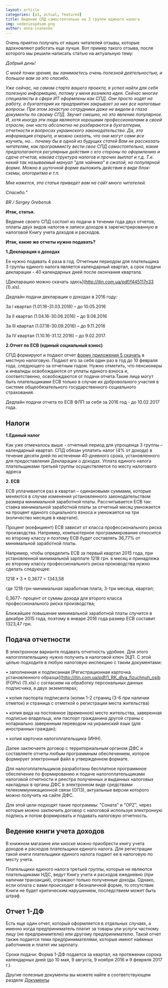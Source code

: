 ```yaml
---
layout: article
categories: [a3, actual, featured]
title: Ведение СПД самостоятельно на 3 группе единого налога
img: vedeniespdsam.png
author: anna-ivanenko
--- 
```

Очень приятно получать от наших читателей отзывы, которые вдохновляют работать еще лучше. Вот пример такого отзыва, после которого мы решили написать статью на актуальную тему:

*Добрый день!*

*С моей точки зрения, вы занимаетесь очень полезной деятельностью, и большое вам за это спасибо.*

*Уже сейчас, на самом старте вашего проекта, я успел найти для себя полезную информацию, потому у меня возникла идея. Сейчас многие специалисты в сфере ИТ оформлены как СПД. Они просто ходят на работу, а бухгалтерия их предприятия закрывает за них все налоговые вопросы. При этом зачастую сотрудники даже не видели в глаза документы по своему СПД. Звучит смешно, но это явление популярное. И, хотя иногда эти люди являются хорошими профессионалами в своей отрасли, они часто абсолютно не разбираются в бухгалтерии, отчетности и вопросах украинского законодательства. Да, эта информация открыта, и можно сказать, что они могут сами все изучить, но... почему бы в одной из будущих статей Вам не рассказать читателям, как программисту вести свое СПД самостоятельно, какие предполагаются регулярные действия с его стороны по оформлению и сдаче отчетов, какова структура налогов и прочих выплат и т.д. Т.е. некий так называемый мануал "для чайника" в сжатой, но популярной форме. Можно в шуточной форме выложить действия в виде блок-схемы, алогоритма и т.п.*

*Мне кажется, эта статья приведет вам на сайт много читателей.*

*Спасибо."*

*BR / Sergey Grebenuk*

**Итак, статья.**

Ведение своего СПД состоит из подачи в течении года двух отчетов, оплаты двух видов налогов и записи доходов в 
зарегистрированную в налоговой Книгу учета доходов и расходов.

**Итак, какие же отчеты нужно подавать?**

**1.Декларация о доходах**

Ее нужно подавать 4 раза в год. Отчетным периодом для плательщика 3 группы единого налога является календарный квартал, 
а срок подачи декларации - 40 календарных дней после окончания квартала.

[Декларацию можно скачать здесь](http://itin.com.ua/pdf/f445117n33 (1).xls).

Дедлайн подачи декларации о доходах в 2016 году:

За І квартал (1.01.16-31.03.2016) – до 10.05.2016

За ІІ квартал (1.04.16-30.06.2016) – до 9.08.2016

За ІІІ квартал (1.07.16-30.09.2016) – до 9.11.2016

За ІV квартал (1.10.16-31.12.2016) – до 9.02.2017.


**2.Отчет по ЕСВ (единый социальный взнос)**

СПД формируют и подают  отчет [форму приложения 5 скачать](http://itin.com.ua/pdf/f442135n497.doc) в местную налоговую. Подают его за себя один раз в год до 10
февраля года, следующего за отчетным годом. Нужно отметить, что пенсионеры и инвалиды освобождаются от уплаты единого взноса и, соответственно, освобождаются от подачи отчета.Такие лица могут быть плательщиками ЕСВ только в случае их добровольного участия в системе общеобязательного государственного социального страхования. 

Дедлайн подачи отчета по ЕСВ ФЛП за себя за 2016 год  - до 10.02.2017 года.

## Налоги

**1.Единый налог**

Как уже отмечалось выше - отчетный период для упрощенца 3 группы – календарный квартал. СПД обязан уплатить налог (4% от дохода) в 
течение десяти дней по истечении 40-дневного срока, установленного для предоставления Декларации о доходах. Уплата единого 
налога плательщиками третьей группы осуществляется по месту налогового адреса 


**2. ЕСВ**

ЕСВ уплачивается раз в квартал – одинаковыми суммами, которые меняются в случае изменения установленного законодательством 
размера минимальной заработной платы. Рассчитывается ЕСВ так: ставка минимальной заработной платы за отчетный месяц умножается
на процент единого социального взноса и умножается на три (количество месяцев в квартале). 

Процент (коефициент) ЕСВ  зависит от класса профессионального риска производства. 
Например, компьютерное программирование относится ко второму классу и поэтому ЕСВ будет составлять 36,77% от минимальной
заработной платы.

Например, чтобы определить ЕСВ за первый квартал 2015 года, при установленной минимальной зарплате 1218 грн. в месяц и 
принадлежа ко второму классу профессионального риска производства нужно сделать следующее:

1218 * 3 * 0,3677 = 1343,58

где 1218 грн-минимальная заработная плата;
3-три месяца, квартал;

0,3677- процент от суммы дохода для второго класса профессионального риска производства;

Ближайшее повышение минимальной заработной платы случится в декабре 2015 года, поэтому в январе 2016 года размер ЕСВ 
составит 1323,47 грн.

## Подача отчетности

В электронном варианте подавать отчетность удобнее. Для этого налогоплательщику нужно получить в налоговой ключ ЭЦП. 
С этой целью подходите в любую налоговую инспекцию с таким документами:

• заполненная и подписанная [Регистрационная карточка установленного образца](http://itin.com.ua/pdf/1_RK_dlya_fizuchnuh_osib (FOPiv) (1).xls) с согласием на обработку персональных данных подписчика, в двух экземплярах;

• копия паспорта подписанта (копии 1-2 страниц (3-6 при наличии отметок) и страница с отметкой о регистрации места 
жительства)

• копия вида на постоянное (временное) место жительства, заверенная подписью владельца, или паспорт гражданина другой 
страны с нотариально заверенным переводом на украинский язык (для иностранных граждан);

• копия карточки налогоплательщика (ИНН).

Далее заключаете договор с территориальным органом ДФС и составляете отчеты любым программным обеспечением, которое 
формирует электронный файл в утвержденном формате.

Для налогоплательщиков разработаны бесплатное программное обеспечение по формированию и подаче налогоплательщиками 
налоговой отчетности и реестра полученных и выданных налоговых накладных в органы ДФС в электронном виде средствами 
телекоммуникационной связи (ОПЗ), актуальные версии которого можно получить на сайте ДФС.

Для этой цели подходят такие программы: "Соната" и "OPZ", через которые можно заключить договор с налоговой используя 
электронную подпись и потом формировать и подавать налоговую отчетность.

## Ведение книги учета доходов
В книжном магазине или киоске можно приобрести книгу учета доходов и расходов плательщики единого налога. Для регистрации
такой книги плательщики единого налога подают ее в налоговую по месту учета.

Плательщики единого налога третьей группы, которые не являются плательщиками НДС, ведут Книгу учета и расходов ежедневно 
(при наличии транзакций), отражают только полученные доходы. Однако, если оплата с вами происходит в безналичной форме, 
то отсутствие Книги не будет критическим нарушением, последствием может быть штраф.

## Отчет 1-ДФ

Есть еще один отчет, который оформляется в отдельных случаях, а именно когда предприниматель платит за товары ули услуги частному лицу (не предпринимтелю) или другому предпринимателю. Такой отчет также подается теми предпринимателями, которые имеют наёмных работников и платят им зарплату.

Сроки подачи: Форма 1-ДФ подается за квартал, на протяжении сорока календарных дней (до 10 мая, 9 августа, 9 ноября 2016 и 9 февряля 2017 г.). 

Другие полезные документы вы можете найте в соответствующем разделе [Документы](http://itin.com.ua/content/documents.html)
